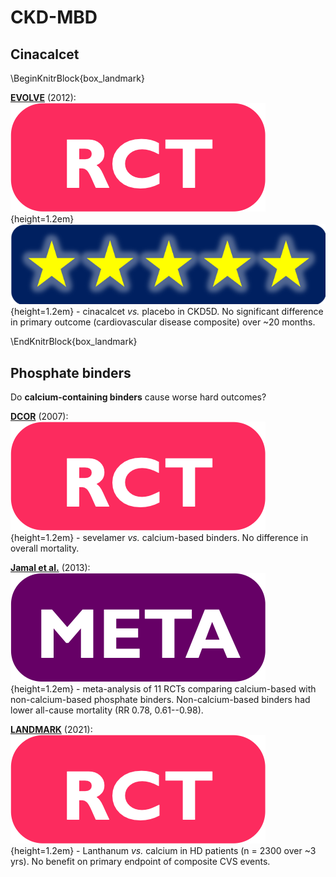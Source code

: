 # CKD-MBD

## Cinacalcet

\BeginKnitrBlock{box_landmark}<div class="box_landmark">[**EVOLVE**](https://www.ncbi.nlm.nih.gov/pubmed/23121374) (2012): ![](Logo_RCT.png){height=1.2em} ![](Logo_SEM.png){height=1.2em} - cinacalcet *vs.* placebo in CKD5D. No significant difference in primary outcome (cardiovascular disease composite) over \~20 months.  
</div>\EndKnitrBlock{box_landmark}

## Phosphate binders

Do **calcium-containing binders** cause worse hard outcomes?

[**DCOR**](https://www.ncbi.nlm.nih.gov/pubmed/17728707) (2007): ![](Logo_RCT.png){height=1.2em} - sevelamer *vs.* calcium-based binders.  No difference in overall mortality.  

[**Jamal et al.**](https://www.ncbi.nlm.nih.gov/pubmed/23870817) (2013): ![](Logo_MET.png){height=1.2em} - meta-analysis of 11 RCTs comparing calcium-based with non-calcium-based phosphate binders.  Non-calcium-based binders had lower all-cause mortality (RR 0.78, 0.61--0.98).  

[**LANDMARK**](https://www.ncbi.nlm.nih.gov/pubmed/34003226) (2021): ![](Logo_RCT.png){height=1.2em} - Lanthanum *vs.* calcium in HD patients (n = 2300 over ~3 yrs).  No benefit on primary endpoint of composite CVS events.    
